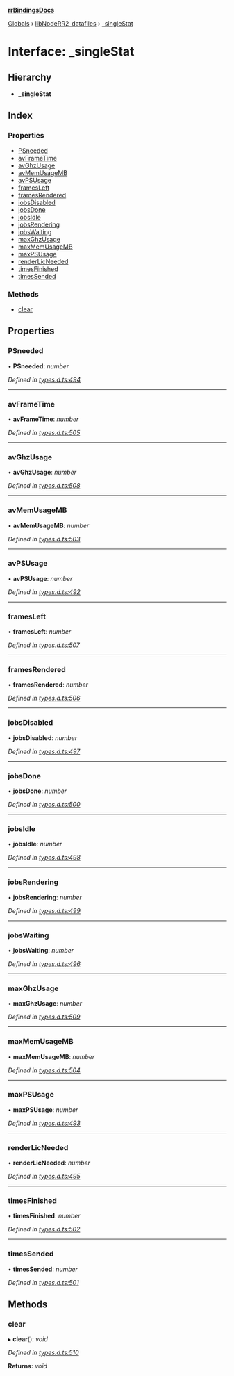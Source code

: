 **[rrBindingsDocs](../README.md)**

[Globals](../README.md) › [libNodeRR2_datafiles](../modules/libnoderr2_datafiles.md) › [_singleStat](libnoderr2_datafiles._singlestat.md)

# Interface: _singleStat

## Hierarchy

* **_singleStat**

## Index

### Properties

* [PSneeded](libnoderr2_datafiles._singlestat.md#psneeded)
* [avFrameTime](libnoderr2_datafiles._singlestat.md#avframetime)
* [avGhzUsage](libnoderr2_datafiles._singlestat.md#avghzusage)
* [avMemUsageMB](libnoderr2_datafiles._singlestat.md#avmemusagemb)
* [avPSUsage](libnoderr2_datafiles._singlestat.md#avpsusage)
* [framesLeft](libnoderr2_datafiles._singlestat.md#framesleft)
* [framesRendered](libnoderr2_datafiles._singlestat.md#framesrendered)
* [jobsDisabled](libnoderr2_datafiles._singlestat.md#jobsdisabled)
* [jobsDone](libnoderr2_datafiles._singlestat.md#jobsdone)
* [jobsIdle](libnoderr2_datafiles._singlestat.md#jobsidle)
* [jobsRendering](libnoderr2_datafiles._singlestat.md#jobsrendering)
* [jobsWaiting](libnoderr2_datafiles._singlestat.md#jobswaiting)
* [maxGhzUsage](libnoderr2_datafiles._singlestat.md#maxghzusage)
* [maxMemUsageMB](libnoderr2_datafiles._singlestat.md#maxmemusagemb)
* [maxPSUsage](libnoderr2_datafiles._singlestat.md#maxpsusage)
* [renderLicNeeded](libnoderr2_datafiles._singlestat.md#renderlicneeded)
* [timesFinished](libnoderr2_datafiles._singlestat.md#timesfinished)
* [timesSended](libnoderr2_datafiles._singlestat.md#timessended)

### Methods

* [clear](libnoderr2_datafiles._singlestat.md#clear)

## Properties

###  PSneeded

• **PSneeded**: *number*

*Defined in [types.d.ts:494](https://github.com/Novalis15/rrBindings/blob/33d8d78/nodeJS/lx64/v6/types.d.ts#L494)*

___

###  avFrameTime

• **avFrameTime**: *number*

*Defined in [types.d.ts:505](https://github.com/Novalis15/rrBindings/blob/33d8d78/nodeJS/lx64/v6/types.d.ts#L505)*

___

###  avGhzUsage

• **avGhzUsage**: *number*

*Defined in [types.d.ts:508](https://github.com/Novalis15/rrBindings/blob/33d8d78/nodeJS/lx64/v6/types.d.ts#L508)*

___

###  avMemUsageMB

• **avMemUsageMB**: *number*

*Defined in [types.d.ts:503](https://github.com/Novalis15/rrBindings/blob/33d8d78/nodeJS/lx64/v6/types.d.ts#L503)*

___

###  avPSUsage

• **avPSUsage**: *number*

*Defined in [types.d.ts:492](https://github.com/Novalis15/rrBindings/blob/33d8d78/nodeJS/lx64/v6/types.d.ts#L492)*

___

###  framesLeft

• **framesLeft**: *number*

*Defined in [types.d.ts:507](https://github.com/Novalis15/rrBindings/blob/33d8d78/nodeJS/lx64/v6/types.d.ts#L507)*

___

###  framesRendered

• **framesRendered**: *number*

*Defined in [types.d.ts:506](https://github.com/Novalis15/rrBindings/blob/33d8d78/nodeJS/lx64/v6/types.d.ts#L506)*

___

###  jobsDisabled

• **jobsDisabled**: *number*

*Defined in [types.d.ts:497](https://github.com/Novalis15/rrBindings/blob/33d8d78/nodeJS/lx64/v6/types.d.ts#L497)*

___

###  jobsDone

• **jobsDone**: *number*

*Defined in [types.d.ts:500](https://github.com/Novalis15/rrBindings/blob/33d8d78/nodeJS/lx64/v6/types.d.ts#L500)*

___

###  jobsIdle

• **jobsIdle**: *number*

*Defined in [types.d.ts:498](https://github.com/Novalis15/rrBindings/blob/33d8d78/nodeJS/lx64/v6/types.d.ts#L498)*

___

###  jobsRendering

• **jobsRendering**: *number*

*Defined in [types.d.ts:499](https://github.com/Novalis15/rrBindings/blob/33d8d78/nodeJS/lx64/v6/types.d.ts#L499)*

___

###  jobsWaiting

• **jobsWaiting**: *number*

*Defined in [types.d.ts:496](https://github.com/Novalis15/rrBindings/blob/33d8d78/nodeJS/lx64/v6/types.d.ts#L496)*

___

###  maxGhzUsage

• **maxGhzUsage**: *number*

*Defined in [types.d.ts:509](https://github.com/Novalis15/rrBindings/blob/33d8d78/nodeJS/lx64/v6/types.d.ts#L509)*

___

###  maxMemUsageMB

• **maxMemUsageMB**: *number*

*Defined in [types.d.ts:504](https://github.com/Novalis15/rrBindings/blob/33d8d78/nodeJS/lx64/v6/types.d.ts#L504)*

___

###  maxPSUsage

• **maxPSUsage**: *number*

*Defined in [types.d.ts:493](https://github.com/Novalis15/rrBindings/blob/33d8d78/nodeJS/lx64/v6/types.d.ts#L493)*

___

###  renderLicNeeded

• **renderLicNeeded**: *number*

*Defined in [types.d.ts:495](https://github.com/Novalis15/rrBindings/blob/33d8d78/nodeJS/lx64/v6/types.d.ts#L495)*

___

###  timesFinished

• **timesFinished**: *number*

*Defined in [types.d.ts:502](https://github.com/Novalis15/rrBindings/blob/33d8d78/nodeJS/lx64/v6/types.d.ts#L502)*

___

###  timesSended

• **timesSended**: *number*

*Defined in [types.d.ts:501](https://github.com/Novalis15/rrBindings/blob/33d8d78/nodeJS/lx64/v6/types.d.ts#L501)*

## Methods

###  clear

▸ **clear**(): *void*

*Defined in [types.d.ts:510](https://github.com/Novalis15/rrBindings/blob/33d8d78/nodeJS/lx64/v6/types.d.ts#L510)*

**Returns:** *void*